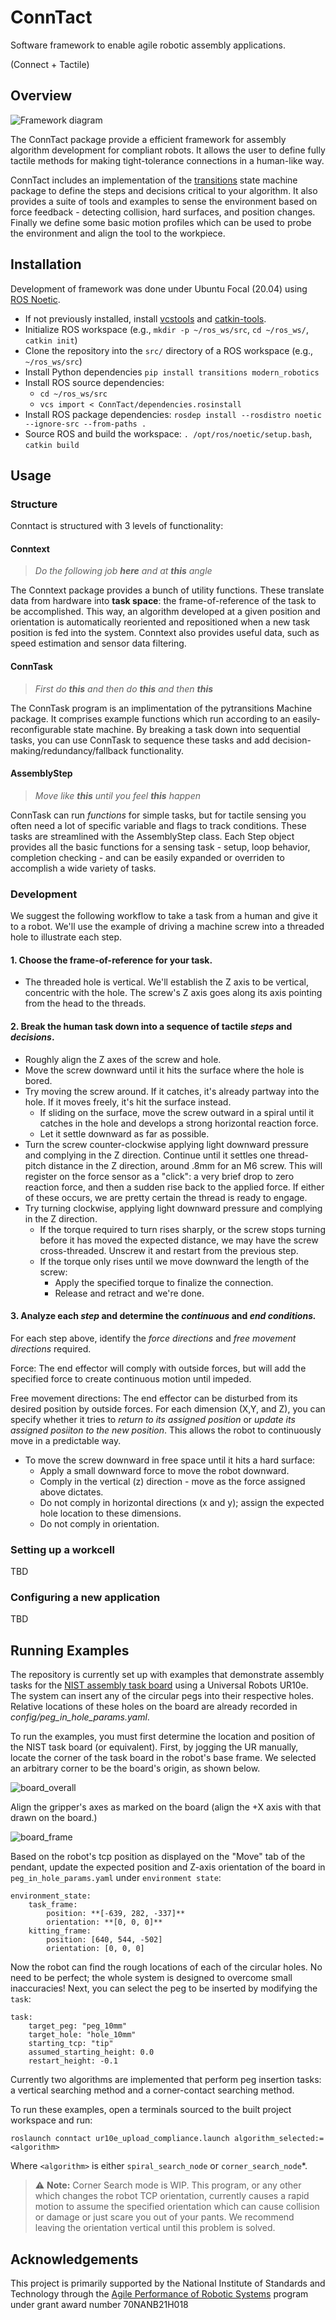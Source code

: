 # ConnTact

Software framework to enable agile robotic assembly applications.

(Connect + Tactile)

## Overview

![Framework diagram](resource/framework.png)

The ConnTact package provide a efficient framework for assembly algorithm development for compliant robots. It allows the user to define fully tactile methods for making tight-tolerance connections in a human-like way.

ConnTact includes an implementation of the [transitions](https://github.com/pytransitions/transitions) state machine package to define the steps and decisions critical to your algorithm. It also provides a suite of tools and examples to sense the environment based on force feedback - detecting collision, hard surfaces, and position changes. Finally we define some basic motion profiles which can be used to probe the environment and align the tool to the workpiece.

## Installation

Development of framework was done under Ubuntu Focal (20.04) using [ROS Noetic](http://wiki.ros.org/noetic).
  - If not previously installed, install [vcstools](http://wiki.ros.org/vcstool) and [catkin-tools](https://catkin-tools.readthedocs.io/en/latest/installing.html).
  - Initialize ROS workspace (e.g., `mkdir -p ~/ros_ws/src`, `cd ~/ros_ws/`, `catkin init`)
  - Clone the repository into the `src/` directory of a ROS workspace (e.g., `~/ros_ws/src`)
  - Install Python dependencies `pip install transitions modern_robotics`
  - Install ROS source dependencies:
    - `cd ~/ros_ws/src`
    - `vcs import < ConnTact/dependencies.rosinstall` 
  - Install ROS package dependencies: `rosdep install --rosdistro noetic --ignore-src --from-paths .`
  - Source ROS and build the workspace: `. /opt/ros/noetic/setup.bash`, `catkin build`


## Usage

### Structure

Conntact is structured with 3 levels of functionality:

#### Conntext

> *Do the following job* ***here*** *and at* ***this*** *angle*

  The Conntext package provides a bunch of utility functions. These translate data from hardware into **task space**: the frame-of-reference of the task to be accomplished. This way, an algorithm developed at a given position and orientation is automatically reoriented and repositioned when a new task position is fed into the system. Conntext also provides useful data, such as speed estimation and sensor data filtering.

#### ConnTask

> *First do* ***this*** *and then do* ***this*** *and then* ***this***

  The ConnTask program is an implimentation of the pytransitions Machine package. It comprises example functions which run according to an easily-reconfigurable state machine. By breaking a task down into sequential tasks, you can use ConnTask to sequence these tasks and add decision-making/redundancy/fallback functionality.

#### AssemblyStep

> *Move like* ***this*** *until you feel* ***this*** *happen*

  ConnTask can run *functions* for simple tasks, but for tactile sensing you often need a lot of specific variable and flags to track conditions. These tasks are streamlined with the AssemblyStep class. Each Step object provides all the basic functions for a sensing task - setup, loop behavior, completion checking - and can be easily expanded or overriden to accomplish a wide variety of tasks.

### Development

We suggest the following workflow to take a task from a human and give it to a robot. We'll use the example of driving a machine screw into a threaded hole to illustrate each step.

#### 1. Choose the frame-of-reference for your task.
  * The threaded hole is vertical. We'll establish the Z axis to be vertical, concentric with the hole. The screw's Z axis goes along its axis pointing from the head to the threads.

#### 2. Break the human task down into a sequence of tactile *steps* and *decisions*.
  * Roughly align the Z axes of the screw and hole.
  * Move the screw downward until it hits the surface where the hole is bored.
  * Try moving the screw around. If it catches, it's already partway into the hole. If it moves freely, it's hit the surface instead.
    * If sliding on the surface, move the screw outward in a spiral until it catches in the hole and develops a strong horizontal reaction force.
    * Let it settle downward as far as possible.
  * Turn the screw counter-clockwise applying light downward pressure and complying in the Z direction. Continue until it settles one thread-pitch distance in the Z direction, around .8mm for an M6 screw. This will register on the force sensor as a "click": a very brief drop to zero reaction force, and then a sudden rise back to the applied force. If either of these occurs, we are pretty certain the thread is ready to engage.
  * Try turning clockwise, applying light downward pressure and complying in the Z direction.
    * If the torque required to turn rises sharply, or the screw stops turning before it has moved the expected distance, we may have  the screw cross-threaded. Unscrew it and restart from the previous step.
    * If the torque only rises until we move downward the length of the screw:
      * Apply the specified torque to finalize the connection.
      * Release and retract and we're done.

#### 3. Analyze each *step* and determine the *continuous* and *end conditions.*

For each step above, identify the *force directions* and *free movement directions* required. 

Force: The end effector will comply with outside forces, but will add the specified force to create continuous motion until impeded.

Free movement directions: The end effector can be disturbed from its desired position by outside forces. For each dimension (X,Y, and Z), you can specify whether it tries to *return to its assigned position* or *update its assigned posiiton to the new position*. This allows the robot to continuously move in a predictable way.

* To move the screw downward in free space until it hits a hard surface:
  * Apply a small downward force to move the robot downward.
  * Comply in the vertical (z) direction - move as the force assigned above dictates.
  * Do not comply in horizontal directions (x and y); assign the expected hole location to these dimensions.
  * Do not comply in orientation.

### Setting up a workcell
  
  TBD 

### Configuring a new application

  TBD

## Running Examples

The repository is currently set up with examples that demonstrate assembly tasks for the [NIST assembly task board](https://www.nist.gov/el/intelligent-systems-division-73500/robotic-grasping-and-manipulation-assembly/assembly) using a Universal Robots UR10e. The system can insert any of the circular pegs into their respective holes. Relative locations of these holes on the board are already recorded in *config/peg_in_hole_params.yaml*.

To run the examples, you must first determine the location and position of the NIST task board (or equivalent). First, by jogging the UR manually, locate the corner of the task board in the robot's base frame. We selected an arbitrary corner to be the board's origin, as shown below.
 
![board_overall](resource/board_overall.jpg)

Align the gripper's axes as marked on the board (align the +X axis with that drawn on the board.)

![board_frame](resource/board_corner.jpg)

Based on the robot's tcp position as displayed on the "Move" tab of the pendant, update the expected position and Z-axis orientation of the board in `peg_in_hole_params.yaml` under `environment state`:
```
environment_state:
    task_frame:
        position: **[-639, 282, -337]**
        orientation: **[0, 0, 0]**
    kitting_frame:
        position: [640, 544, -502]
        orientation: [0, 0, 0]
```
Now the robot can find the rough locations of each of the circular holes. No need to be perfect; the whole system is designed to overcome small inaccuracies! Next, you can select the peg to be inserted by modifying the `task`:
```
task:
    target_peg: "peg_10mm"
    target_hole: "hole_10mm"
    starting_tcp: "tip"
    assumed_starting_height: 0.0
    restart_height: -0.1
```
Currently two algorithms are implemented that perform peg insertion tasks: a vertical searching method and a corner-contact searching method.

To run these examples, open a terminals sourced to the built project workspace and run:

    roslaunch conntact ur10e_upload_compliance.launch algorithm_selected:=<algorithm>

Where `<algorithm>` is either `spiral_search_node` or `corner_search_node`*.

> ⚠ **Note:** Corner Search mode is WIP. This program, or any other which changes the robot TCP orientation, currently causes a rapid motion to assume the specified orientation which can cause collision or damage or just scare you out of your pants. We recommend leaving the orientation vertical until this problem is solved.  

## Acknowledgements

This project is primarily supported by the National Institute of Standards and Technology through the [Agile Performance of Robotic Systems](https://www.nist.gov/programs-projects/agility-performance-robotic-systems) program under grant award number 70NANB21H018
